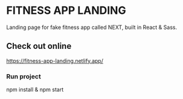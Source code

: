 # FITNESS APP LANDING

Landing page for fake fitness app called NEXT, built in React & Sass.

## Check out online

https://fitness-app-landing.netlify.app/

### Run project

npm install & npm start

